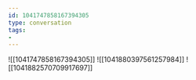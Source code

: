 ```yaml
---
id: 1041747858167394305
type: conversation
tags:
- 
---
```

![[1041747858167394305]]
![[1041880397561257984]]
![[1041882570709917697]]

